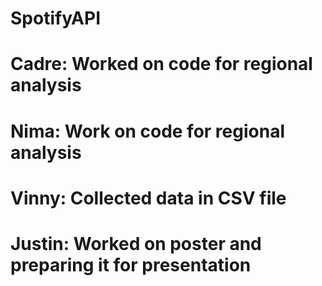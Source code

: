 # SpotifyAPI

# Cadre: Worked on code for regional analysis
# Nima: Work on code for regional analysis
# Vinny: Collected data in CSV file
# Justin: Worked on poster and preparing it for presentation
